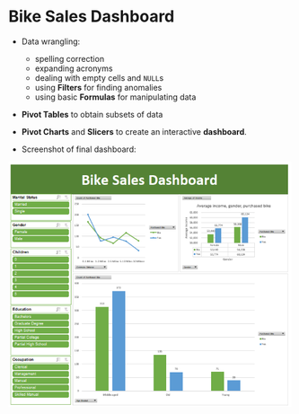 # Bike Sales Dashboard

* Data wrangling:

    * spelling correction
    * expanding acronyms
    * dealing with empty cells and `NULL`s
    * using **Filters** for finding anomalies
    * using basic **Formulas** for manipulating data

* **Pivot Tables** to obtain subsets of data

* **Pivot Charts** and **Slicers** to create an interactive **dashboard**.

* Screenshot of final dashboard:

![](./screenshot.png)